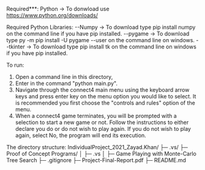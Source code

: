 Required***:
Python -> To donwload use https://www.python.org/downloads/

Required Python Libraries:
--Numpy -> To download type pip install numpy on the command line if you have pip installed.
--pygame -> To download type py -m pip install -U pygame --user on the command line on windows.
--tkinter -> To download type pip install tk on the command line on windows if you have pip installed.

To run:
1. Open a command line in this directory,
2. Enter in the command "python main.py".
3. Navigate through the connect4 main menu using the keyboard arrow keys and press enter key on the menu option you would like to select.
   It is recommended you first choose the "controls and rules" option of the menu.
4. When a connect4 game terminates, you will be prompted with a selection to start a new game or not. Follow the instructions to either declare you do 
   or do not wish to play again. If you do not wish to play again, select No, the program will end its execution.

The directory structure:
IndividualProject_2021_Zayad.Khan/ 
├─ .vs/
├─ Proof of Concept Programs/
│  ├─ .vs
│  ├─ Game Playing with Monte-Carlo Tree Search
├─ .gitignore
├─ Project-Final-Report.pdf
├─ README.md
